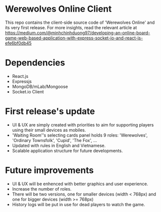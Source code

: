 # Werewolves Online Client
This repo contains the client-side source code of 'Werewolves Online' and its very first release. For more insights, read the relevant article at https://medium.com/@minhchinhduong97/developing-an-online-board-game-web-based-application-with-express-socket-io-and-react-js-efe6bf0db45

# Dependencies
- React.js
- Expressjs
- MongoDB/mLab/Mongoose
- Socket.io Client

# First release's update
- UI & UX are simply created with priorities to aim for supporting players using their small devices as mobiles.
- 'Waiting Room''s selecting cards panel holds 9 roles: 'Werewolves', 'Ordinary Townsfolk', 'Cupid', 'The Fox', ...
- Updated with rules in English and Vietnamese.
- Scalable application structure for future developments.

# Future improvements
- UI & UX will be enhenced with better graphics and user experience.
- Increase the number of roles.
- There will be two versions, one for smaller devices (width < 768px) and one for bigger devices (width >= 768px)
- History logs will be put in use for dead players to watch the game.
